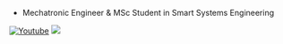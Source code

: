 - Mechatronic Engineer & MSc Student in Smart Systems Engineering

<a href="https://www.youtube.com/channel/UCqvBFBtpEW66ms_4OqNbnCQ/featured"><img alt="Youtube" title="Youtube" src="https://img.shields.io/badge/-Subscribe-red?style=for-the-badge&logo=youtube&logoColor=white"/></a>  <a href="https://docs.ros.org/"><img src="https://img.shields.io/badge/ros-%230A0FF9.svg?style=for-the-badge&logo=ros&logoColor=white"/></a>
